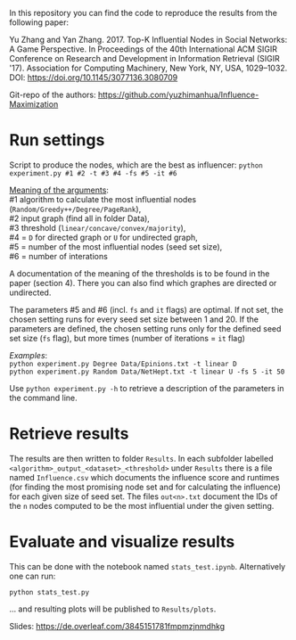 
In this repository you can find the code to reproduce the results from the following paper:

Yu Zhang and Yan Zhang. 2017. Top-K Influential Nodes in Social Networks: A Game Perspective. In Proceedings of the 40th International ACM SIGIR Conference on Research and Development in Information Retrieval (SIGIR '17). Association for Computing Machinery, New York, NY, USA, 1029–1032. DOI: https://doi.org/10.1145/3077136.3080709

Git-repo of the authors: https://github.com/yuzhimanhua/Influence-Maximization

# Run settings

Script to produce the nodes, which are the best as influencer:
`python experiment.py #1 #2 -t #3 #4 -fs #5 -it #6`

<ins>Meaning of the arguments</ins>:<br>
#1 algorithm to calculate the most influential nodes (`Random/Greedy++/Degree/PageRank`), <br>
#2 input graph (find all in folder Data), <br>
#3 threshold (`linear/concave/convex/majority`), <br>
#4 = `D` for directed graph or `U` for undirected graph, <br>
#5 = number of the most influential nodes (seed set size),<br>
#6 = number of interations

A documentation of the meaning of the thresholds is to be found in the paper (section 4). There you can also find which graphes are directed or undirected. 

The parameters #5 and #6 (incl. `fs` and `it` flags) are optimal. If not set, the chosen setting runs for every seed set size between 1 and 20. If the parameters are defined, the chosen setting runs only for the defined seed set size (`fs` flag), but more times (number of iterations = `it` flag)

_Examples_:<br>
`python experiment.py Degree Data/Epinions.txt -t linear D`<br>
`python experiment.py Random Data/NetHept.txt -t linear U -fs 5 -it 50`

Use `python experiment.py -h` to retrieve a description of the parameters in the command line.

# Retrieve results

The results are then written to folder `Results`. In each subfolder labelled `<algorithm>_output_<dataset>_<threshold>` under `Results` there is a file named `Influence.csv` which documents the influence score and runtimes (for finding the most promising node set and for calculating the influence) for each given size of seed set. The files `out<n>.txt` document the IDs of the `n` nodes computed to be the most influential under the given setting.

# Evaluate and visualize results

This can be done with the notebook named `stats_test.ipynb`. Alternatively one can run:

`python stats_test.py`

... and resulting plots will be published to `Results/plots`.

Slides: https://de.overleaf.com/3845151781fmpmzjnmdhkg
